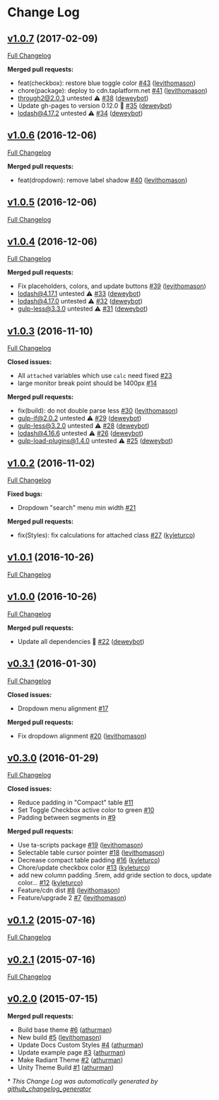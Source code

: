 # Change Log

## [v1.0.7](https://github.com/TechnologyAdvice/radiant/tree/v1.0.7) (2017-02-09)
[Full Changelog](https://github.com/TechnologyAdvice/radiant/compare/v1.0.6...v1.0.7)

**Merged pull requests:**

- feat\(checkbox\): restore blue toggle color [\#43](https://github.com/TechnologyAdvice/radiant/pull/43) ([levithomason](https://github.com/levithomason))
- chore\(package\): deploy to cdn.taplatform.net [\#41](https://github.com/TechnologyAdvice/radiant/pull/41) ([levithomason](https://github.com/levithomason))
- through2@2.0.3 untested ⚠️ [\#38](https://github.com/TechnologyAdvice/radiant/pull/38) ([deweybot](https://github.com/deweybot))
- Update gh-pages to version 0.12.0 🚀 [\#35](https://github.com/TechnologyAdvice/radiant/pull/35) ([deweybot](https://github.com/deweybot))
- lodash@4.17.2 untested ⚠️ [\#34](https://github.com/TechnologyAdvice/radiant/pull/34) ([deweybot](https://github.com/deweybot))

## [v1.0.6](https://github.com/TechnologyAdvice/radiant/tree/v1.0.6) (2016-12-06)
[Full Changelog](https://github.com/TechnologyAdvice/radiant/compare/v1.0.5...v1.0.6)

**Merged pull requests:**

- feat\(dropdown\): remove label shadow [\#40](https://github.com/TechnologyAdvice/radiant/pull/40) ([levithomason](https://github.com/levithomason))

## [v1.0.5](https://github.com/TechnologyAdvice/radiant/tree/v1.0.5) (2016-12-06)
[Full Changelog](https://github.com/TechnologyAdvice/radiant/compare/v1.0.4...v1.0.5)

## [v1.0.4](https://github.com/TechnologyAdvice/radiant/tree/v1.0.4) (2016-12-06)
[Full Changelog](https://github.com/TechnologyAdvice/radiant/compare/v1.0.3...v1.0.4)

**Merged pull requests:**

- Fix placeholders, colors, and update buttons [\#39](https://github.com/TechnologyAdvice/radiant/pull/39) ([levithomason](https://github.com/levithomason))
- lodash@4.17.1 untested ⚠️ [\#33](https://github.com/TechnologyAdvice/radiant/pull/33) ([deweybot](https://github.com/deweybot))
- lodash@4.17.0 untested ⚠️ [\#32](https://github.com/TechnologyAdvice/radiant/pull/32) ([deweybot](https://github.com/deweybot))
- gulp-less@3.3.0 untested ⚠️ [\#31](https://github.com/TechnologyAdvice/radiant/pull/31) ([deweybot](https://github.com/deweybot))

## [v1.0.3](https://github.com/TechnologyAdvice/radiant/tree/v1.0.3) (2016-11-10)
[Full Changelog](https://github.com/TechnologyAdvice/radiant/compare/v1.0.2...v1.0.3)

**Closed issues:**

- All `attached` variables which use `calc` need fixed [\#23](https://github.com/TechnologyAdvice/radiant/issues/23)
- large monitor break point should be 1400px [\#14](https://github.com/TechnologyAdvice/radiant/issues/14)

**Merged pull requests:**

- fix\(build\): do not double parse less [\#30](https://github.com/TechnologyAdvice/radiant/pull/30) ([levithomason](https://github.com/levithomason))
- gulp-if@2.0.2 untested ⚠️ [\#29](https://github.com/TechnologyAdvice/radiant/pull/29) ([deweybot](https://github.com/deweybot))
- gulp-less@3.2.0 untested ⚠️ [\#28](https://github.com/TechnologyAdvice/radiant/pull/28) ([deweybot](https://github.com/deweybot))
- lodash@4.16.6 untested ⚠️ [\#26](https://github.com/TechnologyAdvice/radiant/pull/26) ([deweybot](https://github.com/deweybot))
- gulp-load-plugins@1.4.0 untested ⚠️ [\#25](https://github.com/TechnologyAdvice/radiant/pull/25) ([deweybot](https://github.com/deweybot))

## [v1.0.2](https://github.com/TechnologyAdvice/radiant/tree/v1.0.2) (2016-11-02)
[Full Changelog](https://github.com/TechnologyAdvice/radiant/compare/v1.0.1...v1.0.2)

**Fixed bugs:**

- Dropdown "search" menu min width [\#21](https://github.com/TechnologyAdvice/radiant/issues/21)

**Merged pull requests:**

- fix\(Styles\): fix calculations for attached class [\#27](https://github.com/TechnologyAdvice/radiant/pull/27) ([kyleturco](https://github.com/kyleturco))

## [v1.0.1](https://github.com/TechnologyAdvice/radiant/tree/v1.0.1) (2016-10-26)
[Full Changelog](https://github.com/TechnologyAdvice/radiant/compare/v1.0.0...v1.0.1)

## [v1.0.0](https://github.com/TechnologyAdvice/radiant/tree/v1.0.0) (2016-10-26)
[Full Changelog](https://github.com/TechnologyAdvice/radiant/compare/v0.3.1...v1.0.0)

**Merged pull requests:**

- Update all dependencies 🌴 [\#22](https://github.com/TechnologyAdvice/radiant/pull/22) ([deweybot](https://github.com/deweybot))

## [v0.3.1](https://github.com/TechnologyAdvice/radiant/tree/v0.3.1) (2016-01-30)
[Full Changelog](https://github.com/TechnologyAdvice/radiant/compare/v0.3.0...v0.3.1)

**Closed issues:**

- Dropdown menu alignment [\#17](https://github.com/TechnologyAdvice/radiant/issues/17)

**Merged pull requests:**

- Fix dropdown alignment [\#20](https://github.com/TechnologyAdvice/radiant/pull/20) ([levithomason](https://github.com/levithomason))

## [v0.3.0](https://github.com/TechnologyAdvice/radiant/tree/v0.3.0) (2016-01-29)
[Full Changelog](https://github.com/TechnologyAdvice/radiant/compare/v0.1.2...v0.3.0)

**Closed issues:**

- Reduce padding in "Compact" table [\#11](https://github.com/TechnologyAdvice/radiant/issues/11)
- Set Toggle Checkbox active color to green [\#10](https://github.com/TechnologyAdvice/radiant/issues/10)
- Padding between segments in  [\#9](https://github.com/TechnologyAdvice/radiant/issues/9)

**Merged pull requests:**

- Use ta-scripts package [\#19](https://github.com/TechnologyAdvice/radiant/pull/19) ([levithomason](https://github.com/levithomason))
- Selectable table cursor pointer [\#18](https://github.com/TechnologyAdvice/radiant/pull/18) ([levithomason](https://github.com/levithomason))
- Decrease compact table padding [\#16](https://github.com/TechnologyAdvice/radiant/pull/16) ([kyleturco](https://github.com/kyleturco))
- Chore/update checkbox color [\#13](https://github.com/TechnologyAdvice/radiant/pull/13) ([kyleturco](https://github.com/kyleturco))
- add new column padding .5rem, add gride section to docs, update color… [\#12](https://github.com/TechnologyAdvice/radiant/pull/12) ([kyleturco](https://github.com/kyleturco))
- Feature/cdn dist [\#8](https://github.com/TechnologyAdvice/radiant/pull/8) ([levithomason](https://github.com/levithomason))
- Feature/upgrade 2 [\#7](https://github.com/TechnologyAdvice/radiant/pull/7) ([levithomason](https://github.com/levithomason))

## [v0.1.2](https://github.com/TechnologyAdvice/radiant/tree/v0.1.2) (2015-07-16)
[Full Changelog](https://github.com/TechnologyAdvice/radiant/compare/v0.2.1...v0.1.2)

## [v0.2.1](https://github.com/TechnologyAdvice/radiant/tree/v0.2.1) (2015-07-16)
[Full Changelog](https://github.com/TechnologyAdvice/radiant/compare/v0.2.0...v0.2.1)

## [v0.2.0](https://github.com/TechnologyAdvice/radiant/tree/v0.2.0) (2015-07-15)
**Merged pull requests:**

- Build base theme [\#6](https://github.com/TechnologyAdvice/radiant/pull/6) ([athurman](https://github.com/athurman))
- New build [\#5](https://github.com/TechnologyAdvice/radiant/pull/5) ([levithomason](https://github.com/levithomason))
- Update Docs Custom Styles [\#4](https://github.com/TechnologyAdvice/radiant/pull/4) ([athurman](https://github.com/athurman))
- Update example page [\#3](https://github.com/TechnologyAdvice/radiant/pull/3) ([athurman](https://github.com/athurman))
- Make Radiant Theme [\#2](https://github.com/TechnologyAdvice/radiant/pull/2) ([athurman](https://github.com/athurman))
- Unity Theme Build [\#1](https://github.com/TechnologyAdvice/radiant/pull/1) ([athurman](https://github.com/athurman))



\* *This Change Log was automatically generated by [github_changelog_generator](https://github.com/skywinder/Github-Changelog-Generator)*